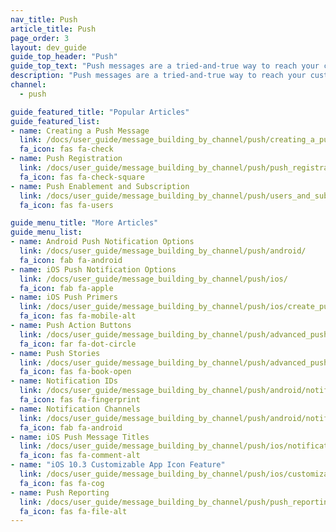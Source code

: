 ```yaml
---
nav_title: Push
article_title: Push
page_order: 3
layout: dev_guide
guide_top_header: "Push"
guide_top_text: "Push messages are a tried-and-true way to reach your customers via mobile or web. They're useful for driving a user to a specific place, but you should use them wisely! Read any of the following articles or check out our [Push LAB course](https://lab.braze.com/messaging-channels-push) to learn about who you can send a push to, how to send it, and what advanced push capabilities Braze offers."
description: "Push messages are a tried-and-true way to reach your customers via mobile or web. They're useful for driving a user to a specific place, but you should use them wisely!"
channel:
  - push

guide_featured_title: "Popular Articles"
guide_featured_list:
- name: Creating a Push Message
  link: /docs/user_guide/message_building_by_channel/push/creating_a_push_message/
  fa_icon: fas fa-check
- name: Push Registration
  link: /docs/user_guide/message_building_by_channel/push/push_registration/
  fa_icon: fas fa-check-square
- name: Push Enablement and Subscription
  link: /docs/user_guide/message_building_by_channel/push/users_and_subscriptions/
  fa_icon: fas fa-users

guide_menu_title: "More Articles"
guide_menu_list:
- name: Android Push Notification Options
  link: /docs/user_guide/message_building_by_channel/push/android/
  fa_icon: fab fa-android
- name: iOS Push Notification Options
  link: /docs/user_guide/message_building_by_channel/push/ios/
  fa_icon: fab fa-apple
- name: iOS Push Primers
  link: /docs/user_guide/message_building_by_channel/push/ios/create_push_primer/
  fa_icon: fas fa-mobile-alt
- name: Push Action Buttons
  link: /docs/user_guide/message_building_by_channel/push/advanced_push_options/push_action_buttons/
  fa_icon: far fa-dot-circle
- name: Push Stories
  link: /docs/user_guide/message_building_by_channel/push/advanced_push_options/push_stories/
  fa_icon: fas fa-book-open
- name: Notification IDs
  link: /docs/user_guide/message_building_by_channel/push/android/notification_ids/
  fa_icon: fas fa-fingerprint
- name: Notification Channels
  link: /docs/user_guide/message_building_by_channel/push/android/notification_channels/
  fa_icon: fab fa-android
- name: iOS Push Message Titles
  link: /docs/user_guide/message_building_by_channel/push/ios/notification_headers/
  fa_icon: fas fa-comment-alt
- name: "iOS 10.3 Customizable App Icon Feature"
  link: /docs/user_guide/message_building_by_channel/push/ios/customizable_app_icons/
  fa_icon: fas fa-cog
- name: Push Reporting
  link: /docs/user_guide/message_building_by_channel/push/push_reporting/
  fa_icon: fas fa-file-alt
---
```

